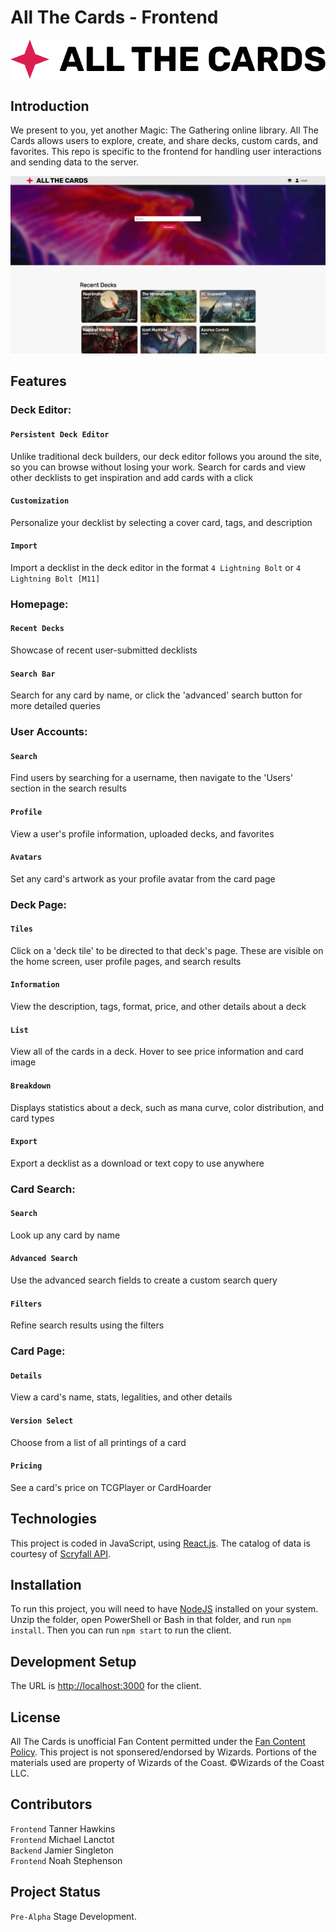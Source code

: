 # All The Cards - Frontend

![All The Cards](atc-logo.png)

## Introduction

We present to you, yet another Magic: The Gathering online library. All The Cards allows users to explore, create, and share decks, custom cards, and favorites. This repo is specific to the frontend for handling user interactions and sending data to the server.

![All The Cards](homepage.png)

## Features

### Deck Editor:
#### `Persistent Deck Editor`
Unlike traditional deck builders, our deck editor follows you around the site, so you can browse without losing your work. Search for cards and view other decklists to get inspiration and add cards with a click
#### `Customization`
Personalize your decklist by selecting a cover card, tags, and description
#### `Import`
Import a decklist in the deck editor in the format `4 Lightning Bolt` or `4 Lightning Bolt [M11]`


### Homepage:
#### `Recent Decks`
Showcase of recent user-submitted decklists
#### `Search Bar`
Search for any card by name, or click the 'advanced' search button for more detailed queries


### User Accounts:
#### `Search`
Find users by searching for a username, then navigate to the 'Users' section in the search results
#### `Profile`
View a user's profile information, uploaded decks, and favorites
#### `Avatars`
Set any card's artwork as your profile avatar from the card page


### Deck Page:
#### `Tiles`
Click on a 'deck tile' to be directed to that deck's page. These are visible on the home screen, user profile pages, and search results
#### `Information`
View the description, tags, format, price, and other details about a deck
#### `List`
View all of the cards in a deck. Hover to see price information and card image
#### `Breakdown`
Displays statistics about a deck, such as mana curve, color distribution, and card types
#### `Export`
Export a decklist as a download or text copy to use anywhere


### Card Search:
#### `Search`
Look up any card by name
#### `Advanced Search`
Use the advanced search fields to create a custom search query
#### `Filters`
Refine search results using the filters


### Card Page:
#### `Details`
View a card's name, stats, legalities, and other details
#### `Version Select`
Choose from a list of all printings of a card
#### `Pricing`
See a card's price on TCGPlayer or CardHoarder

## Technologies

This project is coded in JavaScript, using [React.js](https://reactjs.org/). The catalog of data is courtesy of [Scryfall API](https://scryfall.com/docs/api).

## Installation

To run this project, you will need to have [NodeJS](https://nodejs.org/en/) installed on your system. Unzip the folder, open PowerShell or Bash in that folder, and run `npm install`. Then you can run `npm start` to run the client.

## Development Setup

The URL is [http://localhost:3000](http://localhost:3000) for the client.

## License

All The Cards is unofficial Fan Content permitted under the [Fan Content Policy](https://company.wizards.com/en/legal/fancontentpolicy). This project is not sponsered/endorsed by Wizards. Portions of the materials used are property of Wizards of the Coast. ©Wizards of the Coast LLC.

## Contributors

`Frontend` Tanner Hawkins\
`Frontend` Michael Lanctot\
`Backend` Jamier Singleton\
`Frontend` Noah Stephenson

## Project Status

`Pre-Alpha` Stage Development.
